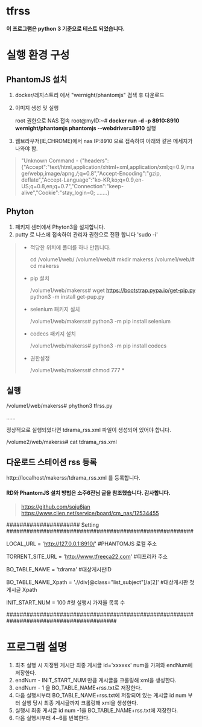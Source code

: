 # tfrss

**이 프로그램은 python 3 기준으로 테스트 되었습니다.**

# 실행 환경 구성
## PhantomJS 설치
1. docker/레지스트리 에서 "wernight/phantomjs" 검색 후 다운로드

2. 이미지 생성 및 실행

   root 권한으로 NAS 접속
   root@myID:~# <B>docker run -d -p 8910:8910 wernight/phantomjs phantomjs --webdriver=8910</B> 실행

3. 웹브라우저(IE,CHROME)에서 nas IP:8910 으로 접속하여 아래와 같은 메세지가 나와야 함.

>"Unknown Command - {"headers":{"Accept":"text/html,application/xhtml+xml,application/xml;q=0.9,image/webp,image/apng,*/*;q=0.8","Accept-Encoding":"gzip, deflate","Accept-Language":"ko-KR,ko;q=0.9,en-US;q=0.8,en;q=0.7","Connection":"keep-alive","Cookie":"stay_login=0; .......}


## Phyton
1. 패키지 센터에서 Phyton3을 설치합니다.
2. putty 로 나스에 접속하여 관리자 권한으로 전환 합니다 
  'sudo -i'
> * 적당한 위치에 폴더를 하나 만듭니다.
>
>   cd /volume1/web/
>   /volume1/web/# mkdir makerss
>   /volume1/web/# cd makerss
>
> * pip 설치
>
>   /volume1/web/makerss# wget https://bootstrap.pypa.io/get-pip.py
>   python3 -m install get-pup.py
>
> * selenium 패키지 설치
>
>   /volume1/web/makerss# python3 -m pip install selenium
>
> * codecs 패키지 설치
>
>   /volume1/web/makerss# python3 -m pip install codecs
>
> * 권한설정
>
>   /volume1/web/makerss# chmod 777 *
>

## 실행

/volume1/web/makerss# phython3 tfrss.py

......



정상적으로 실행되었다면 tdrama_rss.xml 파일이 생성되어 있어야 합니다.

/volume2/web/makerss# cat tdrama_rss.xml


## 다운로드 스테이션 rss 등록

http://localhost/makerss/tdrama_rss.xml 를 등록합니다.





#### RD와 PhantomJS 설치 방법은 소주6잔님 글을 참조했습니다. 감사합니다.
>  https://github.com/soju6jan
>  https://www.clien.net/service/board/cm_nas/12534455







######################  Setting  ########################################################

LOCAL_URL = 'http://127.0.0.1:8910/'            #PHANTOMJS 로컬 주소

TORRENT_SITE_URL = 'http://www.tfreeca22.com'   #티프리카 주소

BO_TABLE_NAME = 'tdrama'                        #대상게시판ID

BO_TABLE_NAME_Xpath = './/div[@class="list_subject"]/a[2]'  #대상게시판 첫 게시글 Xpath

INIT_START_NUM = 100                            #첫 실행시 가져올 목록 수

#########################################################################################


# 프로그램 설명

1. 최초 실행 시 지정된 게시판 최종 게시글 id='xxxxxx' num을 가져와 endNum에 저장한다.
2. endNum - INIT_START_NUM 만큼 게시글을 크롤링해 xml을 생성한다.
3. endNum - 1 을 BO_TABLE_NAME+rss.txt로 저장한다.
4. 다음 실행시부터 BO_TABLE_NAME+rss.txt에 저장되어 있는 게시글 id num 부터 실행 당시 최종 게시글까지 크롤링해 xml을 생성한다.
5. 실행시 최종 게시글 id num -1을 BO_TABLE_NAME+rss.txt에 저장한다.
6. 다음 실행시부터 4~6를 반복한다.
